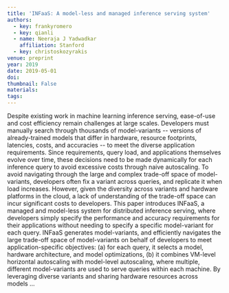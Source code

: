 ```yaml
---
title: 'INFaaS: A model-less and managed inference serving system'
authors:
  - key: frankyromero
  - key: qianli
  - name: Neeraja J Yadwadkar
    affiliation: Stanford
  - key: christoskozyrakis
venue: preprint
year: 2019
date: 2019-05-01
doi: 
thumbnail: False
materials:
tags:
---
```

Despite existing work in machine learning inference serving, ease-of-use and cost efficiency remain challenges at large scales. Developers must manually search through thousands of model-variants -- versions of already-trained models that differ in hardware, resource footprints, latencies, costs, and accuracies -- to meet the diverse application requirements. Since requirements, query load, and applications themselves evolve over time, these decisions need to be made dynamically for each inference query to avoid excessive costs through naive autoscaling. To avoid navigating through the large and complex trade-off space of model-variants, developers often fix a variant across queries, and replicate it when load increases. However, given the diversity across variants and hardware platforms in the cloud, a lack of understanding of the trade-off space can incur significant costs to developers. This paper introduces INFaaS, a managed and model-less system for distributed inference serving, where developers simply specify the performance and accuracy requirements for their applications without needing to specify a specific model-variant for each query. INFaaS generates model-variants, and efficiently navigates the large trade-off space of model-variants on behalf of developers to meet application-specific objectives: (a) for each query, it selects a model, hardware architecture, and model optimizations, (b) it combines VM-level horizontal autoscaling with model-level autoscaling, where multiple, different model-variants are used to serve queries within each machine. By leveraging diverse variants and sharing hardware resources across models …
